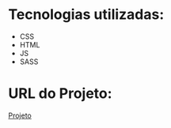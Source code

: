 # Tecnologias utilizadas:

- CSS
- HTML
- JS
- SASS

# URL do Projeto:
[Projeto](https://iorgama.github.io/babyz-responsive-sass/)
